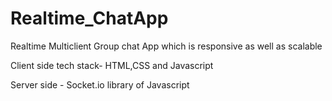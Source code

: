 # Realtime_ChatApp
Realtime Multiclient Group chat App  which is responsive as well as scalable 

Client side tech stack- HTML,CSS and Javascript

Server side - Socket.io library of Javascript
